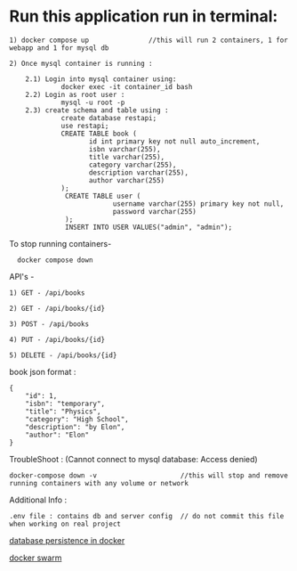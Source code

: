 # Run this application run in terminal:

    1) docker compose up               //this will run 2 containers, 1 for webapp and 1 for mysql db

    2) Once mysql container is running : 

        2.1) Login into mysql container using:
                 docker exec -it container_id bash
        2.2) Login as root user : 
                 mysql -u root -p
        2.3) create schema and table using : 
                 create database restapi;
                 use restapi;
                 CREATE TABLE book (
                        id int primary key not null auto_increment,
                        isbn varchar(255),
                        title varchar(255),
                        category varchar(255),
                        description varchar(255),
                        author varchar(255)
                 );
                  CREATE TABLE user (
                              username varchar(255) primary key not null,
                              password varchar(255)
                  );
                  INSERT INTO USER VALUES("admin", "admin");


To stop running containers-  

      docker compose down

API's - 

    1) GET - /api/books

    2) GET - /api/books/{id}

    3) POST - /api/books

    4) PUT - /api/books/{id}

    5) DELETE - /api/books/{id}


book json format : 

    {
        "id": 1,
        "isbn": "temporary",
        "title": "Physics",
        "category": "High School",
        "description": "by Elon",
        "author": "Elon"
    }

TroubleShoot : (Cannot connect to mysql database: Access denied)

    docker-compose down -v                     //this will stop and remove running containers with any volume or network

Additional Info : 

    .env file : contains db and server config  // do not commit this file when working on real project

[database persistence in docker](https://www.youtube.com/watch?v=G-5c25DYnfI)

[docker swarm](https://www.youtube.com/watch?v=m6WgX_LBtEk)
